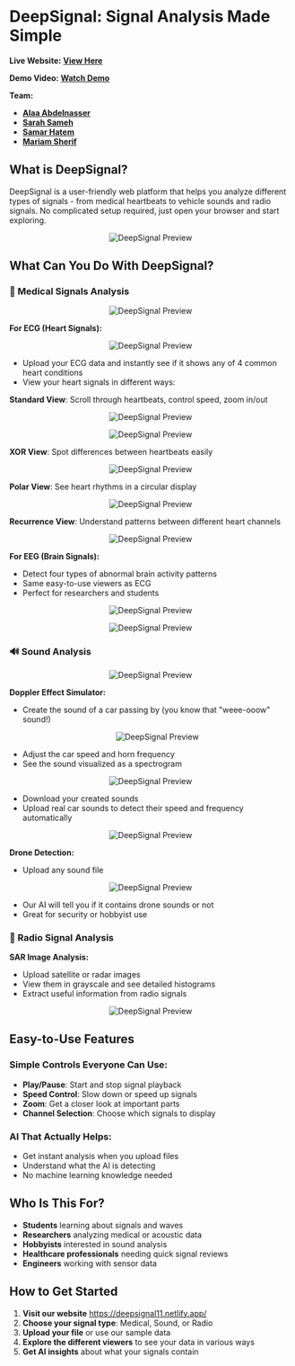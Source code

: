 # DeepSignal: Signal Analysis Made Simple

**Live Website:** **[View Here](https://deepsignal11.netlify.app/)**

**Demo Video:** **[Watch Demo](https://drive.google.com/file/d/1qkg13pMTKEnBpkF7C6Z1bm0nTDVYh-XL/view)**

**Team:** 
- **[Alaa Abdelnasser](https://github.com/Alaa-Fouad22)** 
- **[Sarah Sameh](https://github.com/sarah012-210)** 
- **[Samar Hatem](https://github.com/samar04052004)** 
- **[Mariam Sherif](https://github.com/mariamsherif04)**

## What is DeepSignal?

DeepSignal is a user-friendly web platform that helps you analyze different types of signals - from medical heartbeats to vehicle sounds and radio signals. No complicated setup required, just open your browser and start exploring.
<p align="center">
  <img src="1_site_pics/Screenshot 2025-10-09 201936.png" alt="DeepSignal Preview" >
</p>

## What Can You Do With DeepSignal?

### 🏥 Medical Signals Analysis
<p align="center">
  <img src="1_site_pics/Screenshot 2025-10-09 202106.png" alt="DeepSignal Preview" >
</p>

**For ECG (Heart Signals):**

<p align="center">
  <img src="1_site_pics/Screenshot 2025-10-09 202139.png" alt="DeepSignal Preview" >
</p>

- Upload your ECG data and instantly see if it shows any of 4 common heart conditions
- View your heart signals in different ways:

**Standard View**: Scroll through heartbeats, control speed, zoom in/out

<p align="center">
  <img src="1_site_pics/Screenshot 2025-10-09 202341.png" alt="DeepSignal Preview" >
</p>

<p align="center">
  <img src="1_site_pics/Screenshot 2025-10-09 202410.png" alt="DeepSignal Preview" >
</p>

**XOR View**: Spot differences between heartbeats easily

  <p align="center">
  <img src="1_site_pics/Screenshot 2025-10-09 202505.png" alt="DeepSignal Preview" >
</p>

**Polar View**: See heart rhythms in a circular display
  
  <p align="center">
  <img src="1_site_pics/Screenshot 2025-10-09 202549.png" alt="DeepSignal Preview" >
</p>

**Recurrence View**: Understand patterns between different heart channels

<p align="center">
  <img src="1_site_pics/Screenshot 2025-10-09 202614.png" alt="DeepSignal Preview" >
</p>

**For EEG (Brain Signals):**
- Detect four types of abnormal brain activity patterns
- Same easy-to-use viewers as ECG
- Perfect for researchers and students

<p align="center">
  <img src="1_site_pics/Screenshot 2025-10-09 202730.png" alt="DeepSignal Preview" >
</p>

<p align="center">
  <img src="1_site_pics/Screenshot 2025-10-09 202810.png" alt="DeepSignal Preview" >
</p>

### 🔊 Sound Analysis

<p align="center">
  <img src="1_site_pics/Screenshot 2025-10-09 202835.png" alt="DeepSignal Preview" >
</p>

**Doppler Effect Simulator:**
- Create the sound of a car passing by (you know that "weee-ooow" sound!)

  <p align="center">
  <img src="1_site_pics/Screenshot 2025-10-09 203021.png" alt="DeepSignal Preview" >
</p>

- Adjust the car speed and horn frequency
- See the sound visualized as a spectrogram

<p align="center">
  <img src="1_site_pics/Screenshot 2025-10-09 203053.png" alt="DeepSignal Preview" >
</p>

- Download your created sounds
- Upload real car sounds to detect their speed and frequency automatically

<p align="center">
  <img src="1_site_pics/Screenshot 2025-10-09 203412.png" alt="DeepSignal Preview" >
</p>

**Drone Detection:**
- Upload any sound file

<p align="center">
  <img src="1_site_pics/Screenshot 2025-10-09 202912.png" alt="DeepSignal Preview" >
</p>

- Our AI will tell you if it contains drone sounds or not
- Great for security or hobbyist use


### 📡 Radio Signal Analysis

**SAR Image Analysis:**
- Upload satellite or radar images
- View them in grayscale and see detailed histograms
- Extract useful information from radio signals

<p align="center">
  <img src="1_site_pics/Screenshot 2025-10-09 202957.png" alt="DeepSignal Preview" >
</p>

## Easy-to-Use Features

### Simple Controls Everyone Can Use:
- **Play/Pause**: Start and stop signal playback
- **Speed Control**: Slow down or speed up signals
- **Zoom**: Get a closer look at important parts
- **Channel Selection**: Choose which signals to display

### AI That Actually Helps:
- Get instant analysis when you upload files
- Understand what the AI is detecting
- No machine learning knowledge needed

## Who Is This For?

- **Students** learning about signals and waves
- **Researchers** analyzing medical or acoustic data
- **Hobbyists** interested in sound analysis
- **Healthcare professionals** needing quick signal reviews
- **Engineers** working with sensor data

## How to Get Started

1. **Visit our website** https://deepsignal11.netlify.app/
2. **Choose your signal type**: Medical, Sound, or Radio
3. **Upload your file** or use our sample data
4. **Explore the different viewers** to see your data in various ways
5. **Get AI insights** about what your signals contain
